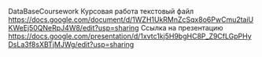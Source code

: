 DataBaseCoursework
Курсовая работа текстовый файл
https://docs.google.com/document/d/1WZH1UkRMnZcSqx8o6PwCmu2taiUKWeEj50QNeRpJ4W8/edit?usp=sharing
Ссылка на презентацию 
https://docs.google.com/presentation/d/1xvtc1kj5H9bgHC8P_Z9CfLGpPHyDsLa3f8sXBTjMJWg/edit?usp=sharing
